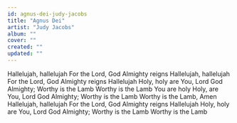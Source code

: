 ```yaml
---
id: agnus-dei-judy-jacobs
title: "Agnus Dei"
artist: "Judy Jacobs"
album: ""
cover: ""
created: ""
updated: ""
---
```


Hallelujah, hallelujah
For the Lord, God Almighty reigns
Hallelujah, hallelujah
For the Lord, God Almighty reigns
Hallelujah
Holy, holy are You, Lord
God Almighty;
Worthy is the Lamb
Worthy is the Lamb
You are holy
Holy, are You, Lord
God Almighty;
Worthy is the Lamb
Worthy is the Lamb, Amen
Hallelujah, hallelujah
For the Lord, God Almighty reigns
Hallelujah
Holy, holy are You, Lord
God Almighty;
Worthy is the Lamb
Worthy is the Lamb